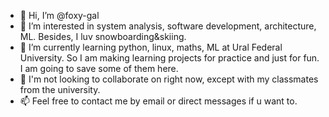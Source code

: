 - 👋 Hi, I’m @foxy-gal
- 👀 I’m interested in system analysis, software development, architecture, ML. Besides, I luv snowboarding&skiing.
- 🌱 I’m currently learning python, linux, maths, ML at Ural Federal University. So I am making learning projects for practice and just for fun. I am going to save some of them here.  
- 💞️ I'm not looking to collaborate on right now, except with my classmates from the university.
- 📫 Feel free to contact me by email or direct messages if u want to.

<!---
foxy-gal/foxy-gal is a ✨ special ✨ repository because its `README.md` (this file) appears on your GitHub profile.
You can click the Preview link to take a look at your changes.
--->
